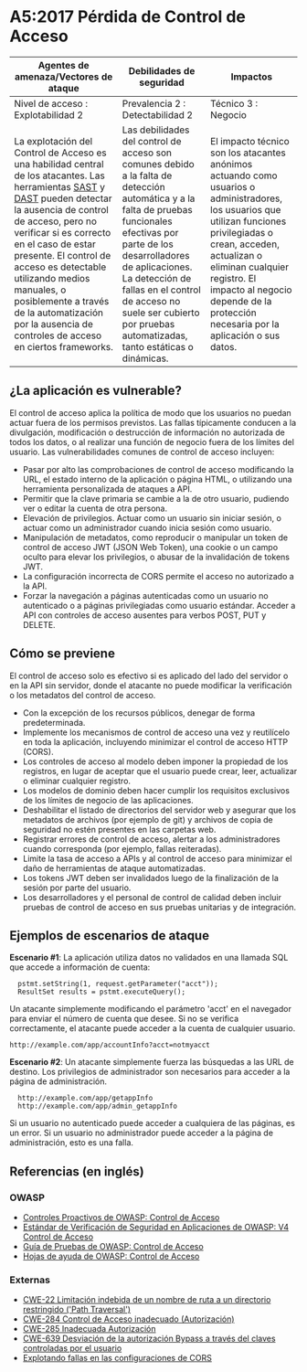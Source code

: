 # A5:2017 Pérdida de Control de Acceso

| Agentes de amenaza/Vectores de ataque | Debilidades de seguridad         |      Impactos       |
| -- | -- | -- |
| Nivel de acceso : Explotabilidad 2    | Prevalencia 2 : Detectabilidad 2 | Técnico 3 : Negocio |
|La explotación del Control de Acceso es una habilidad central de los atacantes. Las herramientas [SAST](https://www.owasp.org/index.php/Source_Code_Analysis_Tools) y [DAST](https://www.owasp.org/index.php/Category:Vulnerability_Scanning_Tools) pueden detectar la ausencia de control de acceso, pero no verificar si es correcto en el caso de estar presente. El control de acceso es detectable utilizando medios manuales, o posiblemente a través de la automatización por la ausencia de controles de acceso en ciertos frameworks.|Las debilidades del control de acceso son comunes debido a la falta de detección automática y a la falta de pruebas funcionales efectivas por parte de los desarrolladores de aplicaciones. La detección de fallas en el control de acceso no suele ser cubierto por pruebas automatizadas, tanto estáticas o dinámicas. | El impacto técnico son los atacantes anónimos actuando como usuarios o administradores, los usuarios que utilizan funciones privilegiadas o crean, acceden, actualizan o eliminan cualquier registro. El impacto al negocio depende de la protección necesaria por la aplicación o sus datos. | 

## ¿La aplicación es vulnerable?

El control de acceso aplica la política de modo que los usuarios no puedan actuar fuera de los permisos previstos. Las fallas típicamente conducen a la divulgación, modificación o destrucción de información no autorizada de todos los datos, o al realizar una función de negocio fuera de los límites del usuario. Las vulnerabilidades comunes de control de acceso incluyen:

* Pasar por alto las comprobaciones de control de acceso modificando la URL, el estado interno de la aplicación o página HTML, o utilizando una herramienta personalizada de ataques a API.
* Permitir que la clave primaria se cambie a la de otro usuario, pudiendo ver o editar la cuenta de otra persona.
* Elevación de privilegios. Actuar como un usuario sin iniciar sesión, o actuar como  un administrador cuando inicia sesión como usuario.
* Manipulación de metadatos, como reproducir o manipular un token de control de acceso JWT (JSON Web Token), una cookie o un campo oculto para elevar los privilegios, o abusar de la invalidación de tokens JWT.
* La configuración incorrecta de CORS permite el acceso no autorizado a la API.
* Forzar la navegación  a páginas autenticadas como un usuario no autenticado o a páginas privilegiadas como usuario estándar. Acceder a API con controles de acceso ausentes para verbos POST, PUT y DELETE.

## Cómo se previene

El control de acceso solo es efectivo si es aplicado del lado del servidor o en la API sin servidor, donde el atacante no puede modificar la verificación o los metadatos del control de acceso.

* Con la excepción de los recursos públicos, denegar de forma predeterminada.
* Implemente los mecanismos de control de acceso una vez y reutilícelo en toda la aplicación, incluyendo minimizar el control de acceso HTTP (CORS).
* Los controles de acceso al modelo deben imponer la propiedad de los registros, en lugar de aceptar que el usuario puede crear, leer, actualizar o eliminar cualquier registro.
* Los modelos de dominio deben hacer cumplir los requisitos exclusivos de los límites de negocio de las aplicaciones.
* Deshabilitar el listado de directorios del servidor web y asegurar que los metadatos de archivos (por ejemplo de git) y archivos de copia de seguridad no estén presentes en las carpetas web.
* Registrar errores de control de acceso, alertar a los administradores cuando corresponda (por ejemplo, fallas reiteradas).
* Limite la tasa de acceso a APIs y al control de acceso para minimizar el daño de herramientas de ataque automatizadas.
* Los tokens JWT deben ser invalidados luego de la finalización de la sesión por parte del usuario.
* Los desarrolladores y el personal de control de calidad deben incluir pruebas de control de acceso en sus pruebas unitarias y de integración.

## Ejemplos de escenarios de ataque

**Escenario #1**:  La aplicación utiliza datos no validados en una llamada SQL que accede a información de cuenta:

```
  pstmt.setString(1, request.getParameter("acct"));
  ResultSet results = pstmt.executeQuery();
```

Un atacante simplemente modificando el parámetro 'acct' en el navegador para enviar el número de cuenta que desee. Si no se verifica correctamente, el atacante puede acceder a la cuenta de cualquier usuario.

`http://example.com/app/accountInfo?acct=notmyacct`

**Escenario #2**: Un atacante simplemente fuerza las búsquedas a las URL de destino. Los privilegios de administrador son necesarios para acceder a la página de administración.

```
  http://example.com/app/getappInfo
  http://example.com/app/admin_getappInfo
```

Si un usuario no autenticado puede acceder a cualquiera de las páginas, es un error. Si un usuario no administrador puede acceder a la página de administración, esto es una falla.

## Referencias (en inglés)

### OWASP

* [Controles Proactivos de OWASP: Control de Acceso](https://www.owasp.org/index.php/OWASP_Proactive_Controls#6:_Implement_Access_Controls)
* [Estándar de Verificación de Seguridad en Aplicaciones de OWASP: V4 Control de Acceso](https://www.owasp.org/index.php/Category:OWASP_Application_Security_Verification_Standard_Project#tab=Home)
* [Guía de Pruebas de OWASP: Control de Acceso](https://www.owasp.org/index.php/Testing_for_Authorization)
* [Hojas de ayuda de OWASP: Control de Acceso](https://www.owasp.org/index.php/Access_Control_Cheat_Sheet)

### Externas

* [CWE-22 Limitación indebida de un nombre de ruta a un directorio restringido ('Path Traversal')]()
* [CWE-284 Control de Acceso inadecuado (Autorización)](https://cwe.mitre.org/data/definitions/284.html)
* [CWE-285 Inadecuada Autorización](https://cwe.mitre.org/data/definitions/285.html)
* [CWE-639 Desviación de la autorización Bypass a través del claves controladas por el usuario](https://cwe.mitre.org/data/definitions/639.html)
* [Explotando fallas en las configuraciones de CORS](https://blog.portswigger.net/2016/10/exploiting-cors-misconfigurations-for.html)
